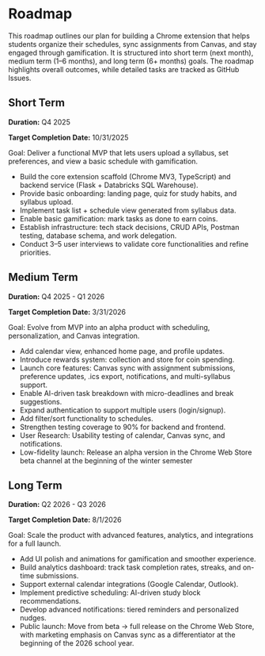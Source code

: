 # Roadmap

This roadmap outlines our plan for building a Chrome extension that helps students organize their schedules, sync assignments from Canvas, and stay engaged through gamification. It is structured into short term (next month), medium term (1–6 months), and long term (6+ months) goals. The roadmap highlights overall outcomes, while detailed tasks are tracked as GitHub Issues.

## Short Term

**Duration:** Q4 2025

**Target Completion Date:** 10/31/2025

Goal: Deliver a functional MVP that lets users upload a syllabus, set preferences, and view a basic schedule with gamification.
- Build the core extension scaffold (Chrome MV3, TypeScript) and backend service (Flask + Databricks SQL Warehouse).
- Provide basic onboarding: landing page, quiz for study habits, and syllabus upload.
- Implement task list + schedule view generated from syllabus data.
- Enable basic gamification: mark tasks as done to earn coins.
- Establish infrastructure: tech stack decisions, CRUD APIs, Postman testing, database schema, and work delegation.
- Conduct 3–5 user interviews to validate core functionalities and refine priorities.

## Medium Term

**Duration:** Q4 2025 - Q1 2026

**Target Completion Date:** 3/31/2026

Goal: Evolve from MVP into an alpha product with scheduling, personalization, and Canvas integration.
- Add calendar view, enhanced home page, and profile updates.
- Introduce rewards system: collection and store for coin spending.
- Launch core features: Canvas sync with assignment submissions, preference updates, .ics export, notifications, and multi-syllabus support.
- Enable AI-driven task breakdown with micro-deadlines and break suggestions.
- Expand authentication to support multiple users (login/signup).
- Add filter/sort functionality to schedules.
- Strengthen testing coverage to 90% for backend and frontend.
- User Research: Usability testing of calendar, Canvas sync, and notifications.
- Low-fidelity launch: Release an alpha version in the Chrome Web Store beta channel at the beginning of the winter semester

## Long Term

**Duration:** Q2 2026 - Q3 2026

**Target Completion Date:** 8/1/2026

Goal: Scale the product with advanced features, analytics, and integrations for a full launch.
- Add UI polish and animations for gamification and smoother experience.
- Build analytics dashboard: track task completion rates, streaks, and on-time submissions.
- Support external calendar integrations (Google Calendar, Outlook).
- Implement predictive scheduling: AI-driven study block recommendations.
- Develop advanced notifications: tiered reminders and personalized nudges.
- Public launch: Move from beta → full release on the Chrome Web Store, with marketing emphasis on Canvas sync as a differentiator at the beginning of the 2026 school year.

